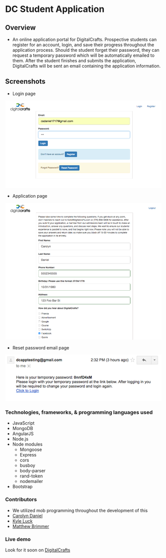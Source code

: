# DC Student Application

## Overview
* An online application portal for DigitalCrafts. Prospective students can register for an account, login, and save their progress throughout the application process. Should the student forget their password, they can request a temporary password which will be automatically emailed to them. After the student finishes and submits the application, DigitalCrafts will be sent an email containing the application information.


## Screenshots

* Login page

![Login Page](img/login.png)


* Application page

![Application Page](img/app.png)


* Reset password email page

![Reset Password Email Page](img/newpassword.png)



### Technologies, frameworks, & programming languages used
* JavaScript
* MongoDB
* AngularJS
* Node.js
* Node modules
  * Mongoose
  * Express
  * cors
  * busboy
  * body-parser
  * rand-token
  * nodemailer
* Bootstrap


### Contributors
* We utilized mob programming throughout the development of this
* [Carolyn Daniel](https://github.com/csdaniel17)
* [Kyle Luck](https://github.com/kyleluck)
* [Matthew Brimmer](https://github.com/mbrimmer83)


### Live demo

Look for it soon on [DigitalCrafts](http://digitalcrafts.com/)
